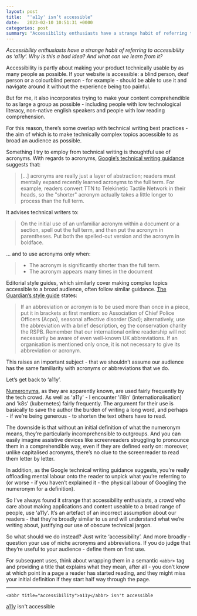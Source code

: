 ```yaml
---
layout: post
title:  "'a11y' isn’t accessible"
date:   2023-02-10 10:51:31 +0000
categories: post
summary: "Accessibility enthusiasts have a strange habit of referring to accessibility as ‘a11y’. Why is this a bad idea? And what can we learn from it?"
---
```


*Accessibility enthusiasts have a strange habit of referring to accessibility as ‘a11y’. Why is this a bad idea? And what can we learn from it?*

Accessibility is partly about making your product technically usable by as many people as possible. If your website is accessible: a blind person, deaf person or a colourblind person - for example - should be able to use it and navigate around it without the experience being too painful.

But for me, it also incorporates trying to make your content comprehendible to as large a group as possible - including people with low technological literacy, non-native english speakers and people with low reading comprehension. 

For this reason, there’s some overlap with technical writing best practices - the aim of which is to make technically complex topics accessible to as broad an audience as possible.

Something I try to employ from technical writing is thoughtful use of acronyms. With regards to acronyms, [Google’s technical writing guidance](https://developers.google.com/tech-writing/one/words#use_acronyms_properly) suggests that:

> [...] acronyms are really just a layer of abstraction; readers must mentally expand recently learned acronyms to the full term. For example, readers convert TTN to Telekinetic Tactile Network in their heads, so the "shorter" acronym actually takes a little longer to process than the full term.

It advises technical writers to:

> On the initial use of an unfamiliar acronym within a document or a section, spell out the full term, and then put the acronym in parentheses. Put both the spelled-out version and the acronym in boldface.

… and to use acronyms only when:

> * The acronym is significantly shorter than the full term.
> * The acronym appears many times in the document

Editorial style guides, which similarly cover making complex topics accessible to a broad audience, often follow similar guidance. [The Guardian’s style guide](https://www.theguardian.com/guardian-observer-style-guide-a) states:

> If an abbreviation or acronym is to be used more than once in a piece, put it in brackets at first mention: so Association of Chief Police Officers (Acpo), seasonal affective disorder (Sad); alternatively, use the abbreviation with a brief description, eg the conservation charity the RSPB. Remember that our international online readership will not necessarily be aware of even well-known UK abbreviations. If an organisation is mentioned only once, it is not necessary to give its abbreviation or acronym.

This raises an important subject - that we shouldn’t assume our audience has the same familiarity with acronyms or abbreviations that we do. 

Let’s get back to ‘a11y’.

[Numeronyms](https://en.wikipedia.org/wiki/Numeronym), as they are apparently known, are used fairly frequently by the tech crowd. As well as 'a11y' - I encounter 'i18n' (internationalisation) and 'k8s' (kubernetes) fairly frequently. The argument for their use is basically to save the author the burden of writing a long word, and perhaps - if we’re being generous - to shorten the text others have to read.

The downside is that without an initial definition of what the numeronym means, they’re particularly incomprehensible to outgroups. And you can easily imagine assistive devices like screenreaders struggling to pronounce them in a comprehendible way, even if they are defined early on: moreover, unlike capitalised acronyms, there’s no clue to the screenreader to read them letter by letter. 

In addition, as the Google technical writing guidance suggests, you’re really offloading mental labour onto the reader to unpick what you’re referring to (or worse - if you haven’t explained it - the physical labour of Googling the numeronym for a definition).

So I’ve always found it strange that accessibility enthusiasts, a crowd who care about making applications and content useable to a broad range of people, use ‘a11y’. It’s an artefact of an incorrect assumption about our readers - that they’re broadly similar to us and will understand what we’re writing about, justifying our use of obscure technical jargon.

So what should we do instead? Just write ‘accessibility’. And more broadly - question your use of niche acronyms and abbreviations. If you do judge that they’re useful to your audience - define them on first use. 

For subsequent uses, think about wrapping them in a semantic `<abbr>` tag and providing a title that explains what they mean, after all - you don’t know at which point in a page a reader has started reading, and they might miss your initial definition if they start half way through the page.

---
```
<abbr title="accessibility">a11y</abbr> isn't accessible
```
<abbr title="accessibility">a11y</abbr> isn't accessible